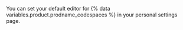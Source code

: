 You can set your default editor for {% data variables.product.prodname_codespaces %} in your personal settings page.